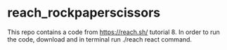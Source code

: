 # reach_rockpaperscissors

This repo contains a code from https://reach.sh/ tutorial 8. In order to run the code, download and in terminal run ./reach react command. 
